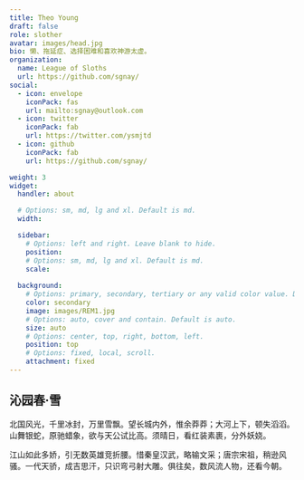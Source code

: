 ```yaml
---
title: Theo Young
draft: false
role: slother
avatar: images/head.jpg
bio: 懒、拖延症、选择困难和喜欢神游太虚。
organization:
  name: League of Sloths
  url: https://github.com/sgnay/
social:
  - icon: envelope
    iconPack: fas
    url: mailto:sgnay@outlook.com
  - icon: twitter
    iconPack: fab
    url: https://twitter.com/ysmjtd
  - icon: github
    iconPack: fab
    url: https://github.com/sgnay/

weight: 3
widget:
  handler: about

  # Options: sm, md, lg and xl. Default is md.
  width:

  sidebar:
    # Options: left and right. Leave blank to hide.
    position:
    # Options: sm, md, lg and xl. Default is md.
    scale:
  
  background:
    # Options: primary, secondary, tertiary or any valid color value. Default is primary.
    color: secondary
    image: images/REM1.jpg
    # Options: auto, cover and contain. Default is auto.
    size: auto
    # Options: center, top, right, bottom, left.
    position: top
    # Options: fixed, local, scroll.
    attachment: fixed
---
```


## 沁园春·雪

北国风光，千里冰封，万里雪飘。望长城内外，惟余莽莽；大河上下，顿失滔滔。山舞银蛇，原驰蜡象，欲与天公试比高。须晴日，看红装素裹，分外妖娆。

江山如此多娇，引无数英雄竞折腰。惜秦皇汉武，略输文采；唐宗宋祖，稍逊风骚。一代天骄，成吉思汗，只识弯弓射大雕。俱往矣，数风流人物，还看今朝。 
